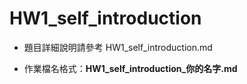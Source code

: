 # HW1_self_introduction

- 題目詳細說明請參考 HW1_self_introduction.md
  
- 作業檔名格式：**HW1_self_introduction_你的名字.md**
